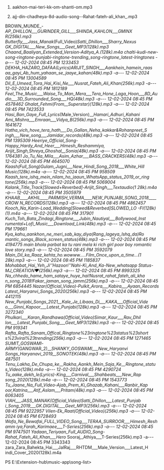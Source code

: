 1. aakhon-mai-teri-kk-om-shanti-om.mp3

2. ajj-din-chadheya-8d-audio-song--Rahat-fateh-ali_khan_.mp3

BROWN_MUNDE_-_AP_DHILLON___GURINDER_GILL___SHINDA_KAHLON___GMINX 
                                                  R(256k).mp3
Butterfly___Jass_Manak_(Full_Video)_Satti_Dhillon___Sharry_Nexus 
                                                  ___GK_DIGITAL___New_Songs___Geet_MP3(128k).mp3
Chaand_Baaliyan_Extended_Version_-_Aditya_A.(128k).m4a
chalti-kudi-new-song-ringtone-punjabi-ringtone-trending_song-ringtone_latest-lringtones
-a---          12-02-2024 08:45 PM        1233453 DEKHA_HAZARO_DAFAA_(Lyrics)_ARIJIT_SINGH___Aankhein_hamein_raas_ 
                                                  aa_gayi_Ab_hum_yahaan_se_jaaye_kahan(48k).mp3
-a---          12-02-2024 08:45 PM       13004589 Dil_E_Umeed_Tora_Hai_Kisi_Ne___Nusrat_Fateh_Ali_Khan(256k).mp3
-a---          12-02-2024 08:45 PM        1812189 Feel_The_Music___Waise_To_Man_Mera___Tera_Hone_Laga_Hoon___8D_Au 
                                                  dio___3D_Surrounded_Song___HQ(48k).mp3
-a---          12-02-2024 08:45 PM        4578462 Ghalat_Fehmi_(From__Superstar_)(128k).mp3
-a---          12-02-2024 08:45 PM        7423533 Hasi_Ban_Gaye_Full_Lyrics_(Male_Version)____Hamari_Adhuri_Kahani 
                                                  ___Ami_Mishra___Emraan___Vidya_B(256k).mp3
-a---          12-02-2024 08:45 PM        1641672 Hatha_vich_hove_tera_hath___Do_Gallan_Neha_kakkar_&_Rohanpreet_S 
                                                  ingh___New_song___Jamidar_records(48k).mp3
-a---          12-02-2024 08:45 PM        1395309 Heeriye_Official_Song-_Happy_Hardy_And_Heer___Himesh_Reshammiya, 
                                                  _Arijit_Singh,_Shreya_Ghoshal__Sonia(48k).mp3
-a---          12-02-2024 08:45 PM        1764381 Jo_Tu_Na_Mila___Asim_Azhar___BASS_CRACKERS(48k).mp3
-a---          12-02-2024 08:45 PM        4645070 Kaash_(Full_Song)_Gulam_Jugni___New_Hindi_Song_2018___White_Hill 
                                                  _Music(128k).m4a
-a---          12-02-2024 08:45 PM         958509 Kaash_tere_ishq_mein_nilam_ho_jaaun_WhatsApp_status_2019_or_ring 
                                                  tone(256k).mp3
-a---          12-02-2024 08:45 PM        5069004 Kalank_Title_Track_[Slowed+Reverbed]_-Arijit_Singh___Textaudio(1 
                                                  28k).m4a
-a---          12-02-2024 08:45 PM        3505979 KHAAB____AKHIL____PARMISH_VERMA____NEW_PUNJABI_SONG_2018____CROW 
                                                  N_RECORDS___(128k).mp3
-a---          12-02-2024 08:45 PM        4862457 Kooch_Na_Karin_-_Load_Wedding_[_Slowed_&_Reverbed_]____SLOWED_LO 
                                                  -FI(128k)(1).m4a
-a---          12-02-2024 08:45 PM         317901 Kuch_Toh_Bata_Zindagi_Ringtone___Jubin_Nautiyal___Bollywood_Inst 
                                                  rumental+Lofi_Music___Download_Link(48k).mp3
-a---          12-02-2024 08:45 PM         179661 Kya_kahu_aankhon_ne_meri_sab_kay_diya_(Rang_lageya_Ishq_da)___Ro 
                                                  mantic_songs_Black_screen_status(48k).mp3
-a---          12-02-2024 08:45 PM        4194775 main bhola parbat ka tu rani mela ki rich girl poor boy
                                                  romantic love story.mp3
-a---          12-02-2024 08:45 PM        3592079 Main_Dil_ka_Raaz_kehta_ho_.wowww.....Film_Once_upon_a_time_...(1 
                                                  28k).mp3
-a---          12-02-2024 08:45 PM        1185837 Mohabbat_Hai_Yeh_Ji_‘’Hazoori’’_Nahi_-_Ki_And_Ka_-_New_whatsapp_ 
                                                  Status_-_MJ_CREATION❤️(256k).mp3
-a---          12-02-2024 08:45 PM        8993325 Na_chhedo_hame_ham_sataye_huye_hai__!_Nusrat_rahat_fateh_ali_kha 
                                                  n_song_2018_!_Fakar_jaman_song_jamm(256k).mp3
-a---          12-02-2024 08:45 PM        6854445 Nazar_(Official_Video)_-_Pulkit_Arora___Kabira___Ayaan_Records__ 
                                                  _Latest_Haryanvi_Songs_2020(256k).mp3
-a---          12-02-2024 08:45 PM        4412115 New_Punjabi_Songs_2021__Kale_Je_Libaas_Di___KAKA___Official_Vide 
                                                  o___Ginni_Kapoor___Latest_Punjabi(128k).mp3
-a---          12-02-2024 08:45 PM        3272340 Phulkari___Karan_Randhawa_(Official_Video)_Simar_Kaur___Rav_Dhil 
                                                  lon___Latest_Punjabi_Song___Geet_MP3(128k).mp3
-a---          12-02-2024 08:45 PM         919341 Rafta_Rafta_Sanam_Offical_Ringtone__%23ringtone%23status%23short 
                                                  s%23viral%23trending(256k).mp3
-a---          12-02-2024 08:45 PM        1271465 SUMIT_GOSWAMI_-_ARMY_(GANGWAR_2)___SHANKY_GOSWAMI___New_Haryanvi 
                                                  _Songs_Haryanavi_2019__SONOTEK(48k).mp3
-a---          12-02-2024 08:45 PM         487501 Tenu_Lakha_De_Chupa_ke__Rakha_Aankh_Mein_Saja_Ke__Ringtone_statu 
                                                  s_Video(128k).m4a
-a---          12-02-2024 08:45 PM        4290724 Tu_aake_dekh_le_(Lyrics)_-_King___Carnival___Shahbeats___New_Rap 
                                                  _song_2020(128k).m4a
-a---          12-02-2024 08:45 PM        1543773 Tu_Jaane_Na_Full_Video_-_Ajab_Prem_Ki_Ghazab_Kahani___Ranbir_Kap 
                                                  oor,_Katrina___Atif_Aslam___Pritam(48k).mp3
-a---          12-02-2024 08:45 PM        6063405 VIAH___JASS_MANAK_(Official_Video)_Satti_Dhillon___Latest_Punjab 
                                                  i_Song_2019___GK.DIGITAL___Geet_MP3(256k).mp3
-a---          12-02-2024 08:45 PM        9222957 Vilen_-_Ek_Raat_(Official_Video)(256k).mp3
-a---          12-02-2024 08:45 PM        6728493 Wafa_Ne_Bewafai_FULL_VIDEO_Song___TERAA_SURROOR___Himesh_Reshamm 
                                                  iya,_Farah_Karimaee___T-Series(256k).mp3
-a---          12-02-2024 08:45 PM        9747501 Yadaan_Teriyaan_Full_AUDIO_Song_-_Rahat_Fateh_Ali_Khan___Hero___ 
                                                  Sooraj,_Athiya___T-Series(256k).mp3
-a---          12-02-2024 08:45 PM        3343343 zara_Zara_Bahekta_Hai___JalRaj___RHTDM___Male_Version___Latest_H 
                                                  indi_Cover_2020(128k).m4a

PS E:\Extension-hub\music-app\song-list>